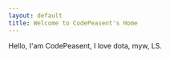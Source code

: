 ```yaml
---
layout: default
title: Welcome to CodePeasent's Home
---
```


Hello, I'am CodePeasent, I love dota, myw, LS.